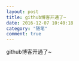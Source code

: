 ```yaml
---
layout: post
title: github博客开通了~
date: 2016-12-07 10:40:18
category: "随笔"
comment: true
---
```



github博客开通了~